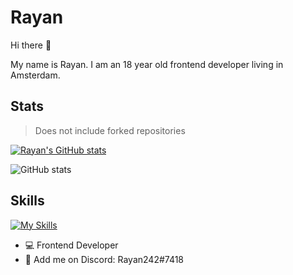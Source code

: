 # Rayan 

Hi there 👋

My name is Rayan. I am an 18 year old frontend developer living in Amsterdam. 

## Stats 

> Does not include forked repositories

[![Rayan's GitHub stats](https://github-readme-stats.vercel.app/api?username=RayanSp&hide=commits&show_icons=true&theme=tokyonight)](https://github.com/RayanSp/github-readme-stats)

![GitHub stats](https://github-readme-stats.vercel.app/api?username=RayanSp\&include_all_commits=true)


## Skills 

[![My Skills](https://skillicons.dev/icons?i=html,css,js,svelte,figma,lua&perline=6)](https://skillicons.dev)


- 💻 Frontend Developer
- 💬 Add me on Discord: Rayan242#7418



